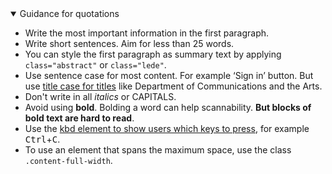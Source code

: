 <details open data-label="body-copy-guidance-accordion" aria-expanded="false">
  <summary>Guidance <span class="visuallyhidden">for quotations</span></summary>
  <div class="accordion-panel">
    <ul>
      <li>Write the most important information in the first paragraph.</li>
      <li>Write short sentences. Aim for less than 25 words.</li>
      <li>You can style the first paragraph as summary text by applying <code>class="abstract"</code> or <code>class="lede"</code>.</li>
      <li>Use sentence case for most content. For example &lsquo;Sign in&rsquo; button. But use <a href="http://content-style-guide.apps.staging.digital.gov.au/az-indexes/t.html#titles" rel="external">title case for titles</a> like Department of Communications and the Arts.</li>
      <li>Don&#39;t write in all <em>italics</em> or CAPITALS.</li>
      <li>Avoid using <strong>bold</strong>. Bolding a word can help scannability. <strong>But blocks of bold text are hard to read</strong>.</li>
      <li>Use the <a href="http://w3c.github.io/html/textlevel-semantics.html#the-kbd-element">kbd element to show users which keys to press</a>, for example <kbd>Ctrl</kbd>+<kbd>C</kbd>.</li>
      <li>To use an element that spans the maximum space, use the class <code>.content-full-width</code>.</li>
    </ul>
  </div>
</details>
